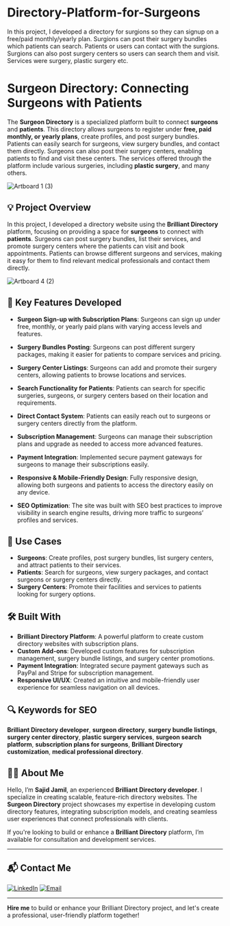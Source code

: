 # Directory-Platform-for-Surgeons
In this project, I developed a directory for surgions so they can signup on a free/paid monthly/yearly plan. Surgions can post their surgery bundles which patients can search. Patients or users can contact with the surgions. Surgions can also post surgery centers so users can search them and visit. Services were surgery, plastic surgery etc.
# Surgeon Directory: Connecting Surgeons with Patients

The **Surgeon Directory** is a specialized platform built to connect **surgeons** and **patients**. This directory allows surgeons to register under **free, paid monthly, or yearly plans**, create profiles, and post surgery bundles. Patients can easily search for surgeons, view surgery bundles, and contact them directly. Surgeons can also post their surgery centers, enabling patients to find and visit these centers. The services offered through the platform include various surgeries, including **plastic surgery**, and many others.

![Artboard 1 (3)](https://github.com/user-attachments/assets/d84046e6-f46e-424f-880a-283b8988e39b)


## 💡 Project Overview

In this project, I developed a directory website using the **Brilliant Directory** platform, focusing on providing a space for **surgeons** to connect with **patients**. Surgeons can post surgery bundles, list their services, and promote surgery centers where the patients can visit and book appointments. Patients can browse different surgeons and services, making it easy for them to find relevant medical professionals and contact them directly.


![Artboard 4 (2)](https://github.com/user-attachments/assets/2118e2c6-ee1e-403d-b7ad-6530ee12e718)


## 🚀 Key Features Developed

- **Surgeon Sign-up with Subscription Plans**: Surgeons can sign up under free, monthly, or yearly paid plans with varying access levels and features.
  
- **Surgery Bundles Posting**: Surgeons can post different surgery packages, making it easier for patients to compare services and pricing.

- **Surgery Center Listings**: Surgeons can add and promote their surgery centers, allowing patients to browse locations and services.

- **Search Functionality for Patients**: Patients can search for specific surgeries, surgeons, or surgery centers based on their location and requirements.

- **Direct Contact System**: Patients can easily reach out to surgeons or surgery centers directly from the platform.

- **Subscription Management**: Surgeons can manage their subscription plans and upgrade as needed to access more advanced features.

- **Payment Integration**: Implemented secure payment gateways for surgeons to manage their subscriptions easily.

- **Responsive & Mobile-Friendly Design**: Fully responsive design, allowing both surgeons and patients to access the directory easily on any device.

- **SEO Optimization**: The site was built with SEO best practices to improve visibility in search engine results, driving more traffic to surgeons’ profiles and services.

## 💼 Use Cases

- **Surgeons**: Create profiles, post surgery bundles, list surgery centers, and attract patients to their services.
- **Patients**: Search for surgeons, view surgery packages, and contact surgeons or surgery centers directly.
- **Surgery Centers**: Promote their facilities and services to patients looking for surgery options.

## 🛠️ Built With

- **Brilliant Directory Platform**: A powerful platform to create custom directory websites with subscription plans.
- **Custom Add-ons**: Developed custom features for subscription management, surgery bundle listings, and surgery center promotions.
- **Payment Integration**: Integrated secure payment gateways such as PayPal and Stripe for subscription management.
- **Responsive UI/UX**: Created an intuitive and mobile-friendly user experience for seamless navigation on all devices.

## 🔍 Keywords for SEO

**Brilliant Directory developer**, **surgeon directory**, **surgery bundle listings**, **surgery center directory**, **plastic surgery services**, **surgeon search platform**, **subscription plans for surgeons**, **Brilliant Directory customization**, **medical professional directory**.

## 👨‍💻 About Me

Hello, I’m **Sajid Jamil**, an experienced **Brilliant Directory developer**. I specialize in creating scalable, feature-rich directory websites. The **Surgeon Directory** project showcases my expertise in developing custom directory features, integrating subscription models, and creating seamless user experiences that connect professionals with clients.

If you're looking to build or enhance a **Brilliant Directory** platform, I’m available for consultation and development services.

---

## 📬 Contact Me

[![LinkedIn](https://img.shields.io/badge/LinkedIn-Connect-blue?style=for-the-badge&logo=linkedin)](https://www.linkedin.com/in/sajid-jameel-721256178/)
[![Email](https://img.shields.io/badge/Email-Contact%20Me-orange?style=for-the-badge&logo=gmail)](mailto:sajidjamil.met@gmail.com)

---

**Hire me** to build or enhance your Brilliant Directory project, and let's create a professional, user-friendly platform together!
